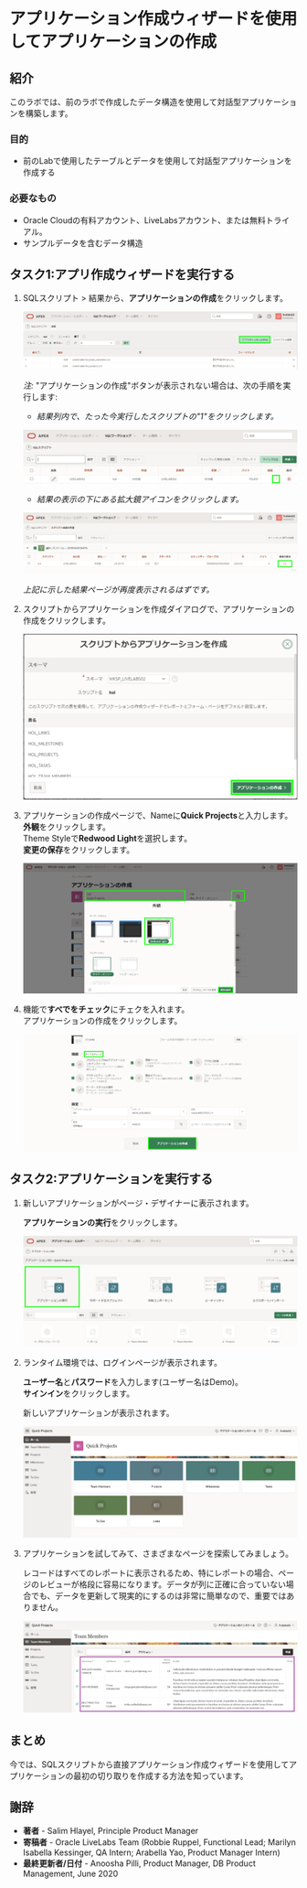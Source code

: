 # アプリケーション作成ウィザードを使用してアプリケーションの作成

## 紹介

このラボでは、前のラボで作成したデータ構造を使用して対話型アプリケーションを構築します。

### 目的
- 前のLabで使用したテーブルとデータを使用して対話型アプリケーションを作成する

### 必要なもの

- Oracle Cloudの有料アカウント、LiveLabsアカウント、または無料トライアル。 
- サンプルデータを含むデータ構造

## タスク1:アプリ作成ウィザードを実行する

1. SQLスクリプト > 結果から、**アプリケーションの作成**をクリックします。

    ![](images/go-create-app.png " ")

    *注:* "アプリケーションの作成"ボタンが表示されない場合は、次の手順を実行します:
    - *結果列内で、たった今実行したスクリプトの"1"をクリックします。*

    ![](images/alt-create-app.png " ")  

    - *結果の表示の下にある拡大鏡アイコンをクリックします。*

    ![](images/alt-create-app2.png " ")

    *上記に示した結果ページが再度表示されるはずです。*

2. スクリプトからアプリケーションを作成ダイアログで、アプリケーションの作成をクリックします。

    ![](images/app-from-script.png " ")  

3. アプリケーションの作成ページで、Nameに**Quick Projects**と入力します。
   **外観**をクリックします。    
   Theme Styleで**Redwood Light**を選択します。     
   **変更の保存**をクリックします。

   ![](images/name-app.png " ")

4. 機能で**すべでをチェック**にチェクを入れます。   
   アプリケーションの作成をクリックします。

   ![](images/all-features.png " ")

## タスク2:アプリケーションを実行する

1. 新しいアプリケーションがページ・デザイナーに表示されます。

   **アプリケーションの実行**をクリックします。

   ![](images/pd.png " ")

2. ランタイム環境では、ログインページが表示されます。

   **ユーザー名**と**パスワード**を入力します(ユーザー名はDemo)。   
   **サインイン**をクリックします。

   新しいアプリケーションが表示されます。

   ![](images/runtime.png " ")  

3. アプリケーションを試してみて、さまざまなページを探索してみましょう。  

   レコードはすべてのレポートに表示されるため、特にレポートの場合、ページのレビューが格段に容易になります。データが列に正確に合っていない場合でも、データを更新して現実的にするのは非常に簡単なので、重要ではありません。

   ![](images/show-team-members.png " ")  

## **まとめ**  
今では、SQLスクリプトから直接アプリケーション作成ウィザードを使用してアプリケーションの最初の切り取りを作成する方法を知っています。

## **謝辞**

  - **著者** - Salim Hlayel, Principle Product Manager
  - **寄稿者** - Oracle LiveLabs Team (Robbie Ruppel, Functional Lead; Marilyn Isabella Kessinger, QA Intern; Arabella Yao, Product Manager Intern)
  - **最終更新者/日付** - Anoosha Pilli, Product Manager, DB Product Management, June 2020
